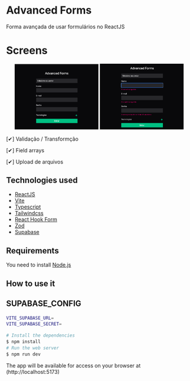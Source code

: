 # Advanced Forms

<p>
Forma avançada de usar formulários no ReactJS
</p>

# Screens

<p align="center">
  <img alt="Advanced Forms" src="./.screens/1.png" width="45%">
  <img alt="Advanced Forms" src="./.screens/2.png" width="45%">
</p>

<p>
  [✔] Validação / Transformção
</p>
<p>
  [✔] Field arrays
</p>
<p>
  [✔] Upload de arquivos
</p>

## Technologies used

- [ReactJS](https://pt-br.reactjs.org)
- [Vite](https://vitejs.dev)
- [Typescript](https://www.typescriptlang.org)
- [Tailwindcss](https://tailwindcss.com)
- [React Hook Form](https://react-hook-form.com)
- [Zod](https://zod.dev/)
- [Supabase](https://supabase.com)

## Requirements

You need to install [Node.js](https://nodejs.org)

## How to use it

## SUPABASE_CONFIG


```bash
VITE_SUPABASE_URL=
VITE_SUPABASE_SECRET=
```


```bash
# Install the dependencies
$ npm install
# Run the web server
$ npm run dev
```

The app will be available for access on your browser at (http://localhost:5173)
